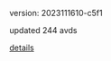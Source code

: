 version: 2023111610-c5f1

updated 244 avds

[details](https://github.com/0x74f917491bfa7ebfa379/ali_avd_db/blob/master/change_log/2023/11/16/10/c5f1.txt)